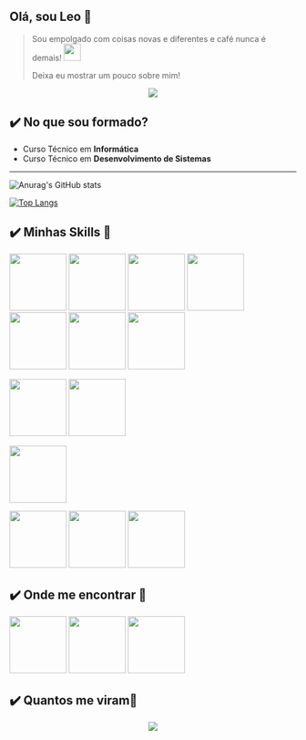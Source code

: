 ## Olá, sou Leo 👋

> Sou empolgado com coisas novas e diferentes e café nunca é demais! <img src="https://i.pinimg.com/originals/aa/95/01/aa9501df489c885cce3f31b0fc6234ef.png" width="30" />
> 
> Deixa eu mostrar um pouco sobre mim!

<p align="center"><img src="https://acegif.com/wp-content/gifs/coffee-31.gif"></p>

## ✔️ No que sou formado? 
- Curso Técnico em **Informática**
- Curso Técnico em **Desenvolvimento de Sistemas**
---

![Anurag's GitHub stats](https://github-readme-stats.vercel.app/api?username=leoderigo&show_icons=true&theme=radical)


[![Top Langs](https://github-readme-stats.vercel.app/api/top-langs/?username=leoderigo&hide=hack&langs_count=3)](https://github.com/anuraghazra/github-readme-stats)

## ✔️ Minhas Skills 🏅
<img src="https://cdn.jsdelivr.net/gh/devicons/devicon/icons/typescript/typescript-original.svg" width="100" height="100" /> <img src="https://cdn.jsdelivr.net/gh/devicons/devicon/icons/javascript/javascript-original.svg" width="100" height="100" /> <img src="https://cdn.jsdelivr.net/gh/devicons/devicon/icons/nodejs/nodejs-original.svg" width="100" height="100" /> <img src="https://cdn.jsdelivr.net/gh/devicons/devicon/icons/nestjs/nestjs-plain.svg"  width="100" height="100" /> <img src="https://cdn.jsdelivr.net/gh/devicons/devicon/icons/angularjs/angularjs-original.svg" width="100" height="100" /> <img src="https://cdn.jsdelivr.net/gh/devicons/devicon/icons/ionic/ionic-original.svg" width="100" height="100" /> <img src="https://cdn.jsdelivr.net/gh/devicons/devicon/icons/react/react-original.svg" width="100" height="100" />

<img src="https://cdn.jsdelivr.net/gh/devicons/devicon/icons/python/python-original.svg" width="100" height="100" /> <img src="https://cdn.jsdelivr.net/gh/devicons/devicon/icons/qt/qt-original.svg" width="100" height="100" />

<img src="https://cdn.jsdelivr.net/gh/devicons/devicon/icons/php/php-original.svg" width="100" height="100" />

<img src="https://cdn.jsdelivr.net/gh/devicons/devicon/icons/mysql/mysql-original.svg" width="100" height="100" /> <img src="https://cdn.jsdelivr.net/gh/devicons/devicon/icons/postgresql/postgresql-original.svg" width="100" height="100" /> <img src="https://cdn.jsdelivr.net/gh/devicons/devicon/icons/microsoftsqlserver/microsoftsqlserver-plain.svg" width="100" height="100" />

## ✔️ Onde me encontrar 🧭
[<img src="https://cdn.jsdelivr.net/gh/devicons/devicon/icons/linkedin/linkedin-original.svg" width="100"/>](https://www.linkedin.com/in/leonardo-aliberti-derigo-47ab07187) [<img src="https://upload.wikimedia.org/wikipedia/commons/thumb/a/a5/Instagram_icon.png/1024px-Instagram_icon.png" width="100" height="100">](https://www.instagram.com/leo.derigo/) [<img src="https://upload.wikimedia.org/wikipedia/commons/thumb/e/ef/Stack_Overflow_icon.svg/768px-Stack_Overflow_icon.svg.png" width="100" height="100">](https://stackexchange.com/users/16909114/littlefish?tab=accounts)

## ✔️ Quantos me viram🔭
<p align="center"> 
   <img alingn="center" src="https://profile-counter.glitch.me/leoderigo/count.svg" />
 </p>
